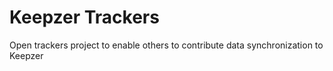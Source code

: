 Keepzer Trackers
================

Open trackers project to enable others to contribute data synchronization to Keepzer
